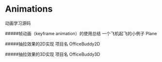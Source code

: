# Animations
动画学习源码

#####帧动画（keyframe animation）的使用总结
一个飞机起飞的小例子 Plane

#####抽拉效果的2D实现
项目名 OfficeBuddy2D


#####抽拉效果的3D实现
项目名 OfficeBuddy3D
